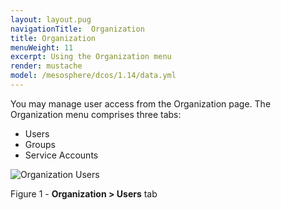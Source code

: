 ```yaml
---
layout: layout.pug
navigationTitle:  Organization
title: Organization
menuWeight: 11
excerpt: Using the Organization menu
render: mustache
model: /mesosphere/dcos/1.14/data.yml
---
```


You may manage user access from the Organization page. The Organization menu comprises three tabs:

- Users
- Groups
- Service Accounts

![Organization Users](/mesosphere/dcos/1.14/img/GUI-Organization-Users-List-View.png)

Figure 1 - **Organization > Users** tab

